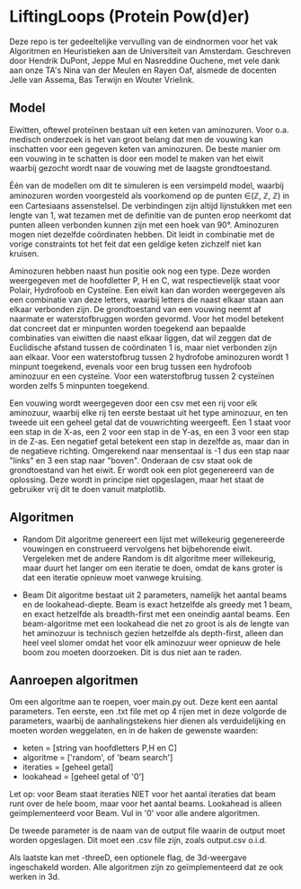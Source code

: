 # LiftingLoops (Protein Pow(d)er)

Deze repo is ter gedeeltelijke vervulling van de eindnormen voor het vak Algoritmen en Heuristieken aan de Universiteit van Amsterdam. Geschreven door Hendrik DuPont, Jeppe Mul en Nasreddine Ouchene, met vele dank aan onze TA's Nina van der Meulen en Rayen Oaf, alsmede de docenten Jelle van Assema, Bas Terwijn en Wouter Vrielink. 

## Model
Eiwitten, oftewel proteïnen bestaan uit een keten van aminozuren. Voor o.a. medisch onderzoek is het van groot belang dat men de vouwing kan inschatten voor een gegeven keten van aminozuren. De beste manier om een vouwing in te schatten is door een model te maken van het eiwit waarbij gezocht wordt naar de vouwing met de laagste grondtoestand. 

Één van de modellen om dit te simuleren is een versimpeld model, waarbij aminozuren worden voorgesteld als voorkomend op de punten ∈(ℤ, ℤ, ℤ) in een Cartesiaans assenstelsel. De verbindingen zijn altijd lijnstukken met een lengte van 1, wat tezamen met de definitie van de punten erop neerkomt dat punten alleen verbonden kunnen zijn met een hoek van 90°. Aminozuren mogen niet dezelfde coördinaten hebben. Dit leidt in combinatie met de vorige constraints tot het feit dat een geldige keten zichzelf niet kan kruisen.

Aminozuren hebben naast hun positie ook nog een type. Deze worden weergegeven met de hoofdletter P, H en C, wat respectievelijk staat voor Polair, Hydrofoob en Cysteïne. Een eiwit kan dan worden weergegeven als een combinatie van deze letters, waarbij letters die naast elkaar staan aan elkaar verbonden zijn. De grondtoestand van een vouwing neemt af naarmate er waterstofbruggen worden gevormd. Voor het model betekent dat concreet dat er minpunten worden toegekend aan bepaalde combinaties van eiwitten die naast elkaar liggen, dat wil zeggen dat de Euclidische afstand tussen de coördinaten 1 is, maar niet verbonden zijn aan elkaar. Voor een waterstofbrug tussen 2 hydrofobe aminozuren wordt 1 minpunt toegekend, evenals voor een brug tussen een hydrofoob aminozuur en een cysteïne. Voor een waterstofbrug tussen 2 cysteïnen worden zelfs 5 minpunten toegekend.

Een vouwing wordt weergegeven door een csv met een rij voor elk aminozuur, waarbij elke rij ten eerste bestaat uit het type aminozuur, en ten tweede uit een geheel getal dat de vouwrichting weergeeft. Een 1 staat voor een stap in de X-as, een 2 voor een stap in de Y-as, en een 3 voor een stap in de Z-as. Een negatief getal betekent een stap in dezelfde as, maar dan in de negatieve richting. Omgerekend naar mensentaal is -1 dus een stap naar "links" en 3 een stap naar "boven". Onderaan de csv staat ook de grondtoestand van het eiwit. Er wordt ook een plot gegenereerd van de oplossing. Deze wordt in principe niet opgeslagen, maar het staat de gebruiker vrij dit te doen vanuit matplotlib.

## Algoritmen
- Random
  Dit algoritme genereert een lijst met willekeurig gegenereerde vouwingen en construeerd vervolgens het bijbehorende eiwit. Vergeleken met de andere Random is dit algoritme meer willekeurig, maar duurt het langer om een iteratie te doen, omdat de kans groter is dat een iteratie opnieuw moet vanwege kruising.
  
- Beam
  Dit algoritme bestaat uit 2 parameters, namelijk het aantal beams en de lookahead-diepte. Beam is exact hetzelfde als greedy met 1 beam, en exact hetzelfde als breadth-first met een oneindig aantal beams. Een beam-algoritme met een lookahead die net zo groot is als de lengte van het aminozuur is technisch gezien hetzelfde als depth-first, alleen dan heel veel slomer omdat het voor elk aminozuur weer opnieuw de hele boom zou moeten doorzoeken. Dit is dus niet aan te raden.

## Aanroepen algoritmen
Om een algoritme aan te roepen, voer main.py out. Deze kent een aantal parameters. Ten eerste, een .txt file met op 4 rijen met in deze volgorde de parameters, waarbij de aanhalingstekens hier dienen als verduidelijking en moeten worden weggelaten, en in de haken de gewenste waarden:

- keten = [string van hoofdletters P,H en C]
- algoritme = ['random', of 'beam search']
- iteraties = [geheel getal]
- lookahead = [geheel getal of '0']

Let op: voor Beam staat iteraties NIET voor het aantal iteraties dat beam runt over de hele boom, maar voor het aantal beams. Lookahead is alleen geïmplementeerd voor Beam. Vul in '0' voor alle andere algoritmen.

De tweede parameter is de naam van de output file waarin de output moet worden opgeslagen. Dit moet een .csv file zijn, zoals output.csv o.i.d.

Als laatste kan met -threeD, een optionele flag, de 3d-weergave ingeschakeld worden. Alle algoritmen zijn zo geïmplementeerd dat ze ook werken in 3d.


